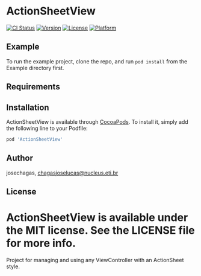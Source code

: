 # ActionSheetView

[![CI Status](http://img.shields.io/travis/josechagas/ActionSheetView.svg?style=flat)](https://travis-ci.org/josechagas/ActionSheetView)
[![Version](https://img.shields.io/cocoapods/v/ActionSheetView.svg?style=flat)](http://cocoapods.org/pods/ActionSheetView)
[![License](https://img.shields.io/cocoapods/l/ActionSheetView.svg?style=flat)](http://cocoapods.org/pods/ActionSheetView)
[![Platform](https://img.shields.io/cocoapods/p/ActionSheetView.svg?style=flat)](http://cocoapods.org/pods/ActionSheetView)

## Example

To run the example project, clone the repo, and run `pod install` from the Example directory first.

## Requirements

## Installation

ActionSheetView is available through [CocoaPods](http://cocoapods.org). To install
it, simply add the following line to your Podfile:

```ruby
pod 'ActionSheetView'
```

## Author

josechagas, chagasjoselucas@nucleus.eti.br

## License

ActionSheetView is available under the MIT license. See the LICENSE file for more info.
=======
Project for managing and using any ViewController with an ActionSheet style.


